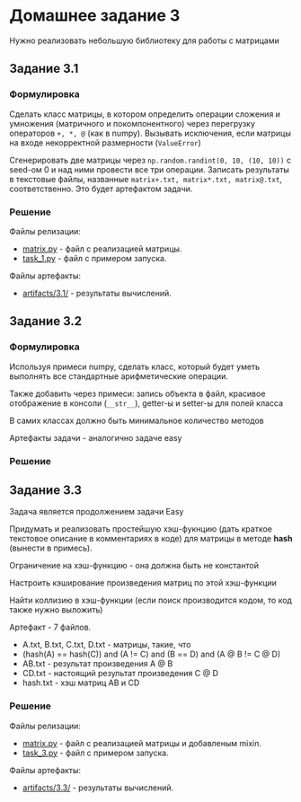 # Домашнее задание 3
Нужно реализовать небольшую библиотеку для работы с матрицами


## Задание 3.1

### Формулировка

Сделать класс матрицы, в котором определить операции сложения и умножения (матричного и покомпонентного) через перегрузку операторов `+, *, @` (как в numpy). 
Вызывать исключения, если матрицы на входе некорректной размерности (`ValueError`)

Сгенерировать две матрицы через `np.random.randint(0, 10, (10, 10))` c seed-ом 0 и над ними провести все три операции. 
Записать результаты в текстовые файлы, названные `matrix+.txt, matrix*.txt, matrix@.txt`, соответственно. 
Это будет артефактом задачи.


### Решение

Файлы релизации: 
* [matrix.py](matrix.py) - файл с реализацией матрицы.
* [task_1.py](task_1.py) - файл с примером запуска.

Файлы артефакты:
* [artifacts/3.1/](artifacts/3.1) - результаты вычислений.

## Задание 3.2

### Формулировка

Используя примеси numpy, сделать класс, который будет уметь выполнять все стандартные арифметические операции.

Также добавить через примеси: запись объекта в файл, красивое отображение в консоли (`__str__`), getter-ы и setter-ы для полей класса

В самих классах должно быть минимальное количество методов

Артефакты задачи - аналогично задаче easy


### Решение


## Задание 3.3

Задача является продолжением задачи Easy

Придумать и реализовать простейшую хэш-фукнцию (дать краткое текстовое описание в комментариях в коде) для матрицы  в методе __hash__ (вынести в примесь).

Ограничение на хэш-функцию - она должна быть не константой

Настроить кэширование произведения матриц по этой хэш-функции

Найти коллизию в хэш-функции (если поиск производится кодом, то код также нужно выложить)

Артефакт - 7 файлов.
* A.txt, B.txt, C.txt, D.txt - матрицы, такие, что
* (hash(A) == hash(C)) and (A != C) and (B == D) and (A @ B != C @ D)
* AB.txt - результат произведения A @ B
* CD.txt - настоящий результат произведения C @ D
* hash.txt - хэш матриц AB и CD

### Решение

Файлы релизации: 
* [matrix.py](matrix.py) - файл с реализацией матрицы и добавленым mixin.
* [task_3.py](task_3.py) - файл с примером запуска.

Файлы артефакты:
* [artifacts/3.3/](artifacts/3.3) - результаты вычислений.